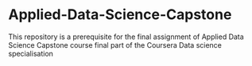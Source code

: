 # Applied-Data-Science-Capstone
This repository is a prerequisite for the final assignment of Applied Data Science Capstone course final part of the Coursera Data science specialisation
